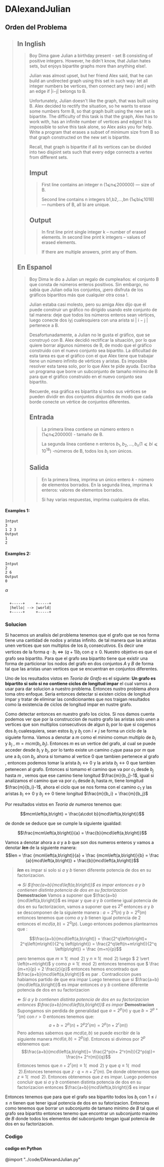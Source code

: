 # DAlexandJulian

## Orden del Problema

>## In Inglish
>>Boy Dima gave Julian a birthday present - set B consisting of positive integers. However, he didn't know, that Julian hates sets, but enjoys bipartite graphs more than anything else!.
>>
>>Julian was almost upset, but her friend Alex said, that he can build an undirected graph using this set in such way: let all integer numbers be vertices, then connect any two i and j with an edge if |i−j| belongs to B.
>>
>>Unfortunately, Julian doesn't like the graph, that was built using B. Alex decided to rectify the situation, so he wants to erase some numbers form B, so that graph built using the new set is bipartite. The difficulty of this task is that the graph, Alex has to work with, has an infinite number of vertices and edges! It is impossible to solve this task alone, so Alex asks you for help. Write a program that erases a subset of minimum size from B so that graph constructed on the new set is bipartite.
>>
>>Recall, that graph is bipartite if all its vertices can be divided into two disjoint sets such that every edge connects a vertex from different sets.
>>## Imput
>>>First line contains an integer n (1⩽n⩽200000) — size of B.
>>>
>>>Second line contains n integers b1,b2,…,bn (1⩽bi⩽1018) — numbers of B, all bi are unique.
>>## Output
>>>In first line print single integer k – number of erased elements. In second line print k integers – values of erased elements.
>>>
>>>If there are multiple answers, print any of them.
>## En Espanol
>>Boy Dima le dio a Julian un regalo de cumpleaños: el conjunto B que consta de números enteros positivos. Sin embargo, no sabía que Julian odia los conjuntos, ¡pero disfruta de los gráficos bipartitos más que cualquier otra cosa !.
>>
>>Julian estaba casi molesto, pero su amiga Alex dijo que él puede construir un gráfico no dirigido usando este conjunto de tal manera: deje que todos los números enteros sean vértices, luego conecte dos iyj cualesquiera con una arista si | i − j | pertenece a B.
>>
>>Desafortunadamente, a Julian no le gusta el gráfico, que se construyó con B. Alex decidió rectificar la situación, por lo que quiere borrar algunos números de B, de modo que el gráfico construido con el nuevo conjunto sea bipartito. La dificultad de esta tarea es que el gráfico con el que Alex tiene que trabajar tiene un número infinito de vértices y aristas. Es imposible resolver esta tarea solo, por lo que Alex te pide ayuda. Escriba un programa que borre un subconjunto de tamaño mínimo de B para que el gráfico construido en el nuevo conjunto sea bipartito.
>>
>>Recuerde, esa gráfica es bipartita si todos sus vértices se pueden dividir en dos conjuntos disjuntos de modo que cada borde conecte un vértice de conjuntos diferentes.
>>## Entrada
>>>La primera línea contiene un número entero n (1⩽n⩽200000) - tamaño de B.
>>>
>>>La segunda línea contiene n enteros $b_1, b_2,\dots, b_n$$\left(1⩽bi⩽10^{18}\right)$ -números de B, todos los $b_i$ son únicos.
>>## Salida
>>>En la primera línea, imprima un único entero $k$ - número de elementos borrados. En la segunda línea, imprima k enteros: valores de elementos borrados.
>>>
>>>Si hay varias respuestas, imprima cualquiera de ellas.
#### Examples 1:
```
Intput
3
1 2 3
Output
1
2 
```
#### Examples 2:
```
Intput
2
2 6
Output
0
```
$\alpha$

```ditaa {cmd = true}

  +-----+     +-----+
  |hello| --> |world|
  +-----+     +-----+

```

### Solucion 
Si hacemos un analisis del problema tenemos que el grafo que se nos forma tiene una cantidad de nodos y aristas infinito. de tal manera que las aristas unen vertices que son multiplos de los $b_i$ consecutivos. Es decir une vertices de la forma $q\cdot b_i \Leftrightarrow (q+1)b_i$ con $q \geq 0$. Nuestro objetivo es que el grafo sea bipartito. Para que el grafo sea bipartito tiene que existir una forma de particionar los nodos del grafo en dos conjuntos $A$ y $B$ de forma tal que las aristas unan vertices que se encuentran en conjuntos diferentes.

Uno de los resultados vistos en *Teoria de Grafo* es el siguiete:
 **Un grafo es bipartito si solo si no contiene ciclos de longitud impar**
 el cual vamos a usar para dar solucion a nuestro problema. Entonces nustro problema ahora toma otro enfoque. Seria entonces detectar si existen ciclos de longitud impar y tratar de eliminar las condicionantes que nos traigan resultados como la existencia de ciclos de longitud impar en nustre grafo.

 Como detectar entonces en nuestro grafo los ciclos. Si nos damos cuenta podemos ver que por la construccion de nustro grafo las aristas solo unen a vertices que son multiplos consecutivos de algun $b_i$ por lo que si cogemos dos $b_i$ cualesquiera, sean estos $b_i$ y $b_j$ con $i\neq j$ se forma un ciclo de la siguiete forma. Vamos a denotar a $m$ como el minimo comun multiplo de $b_i$ y $b_j$ , $m = mcm(b_i,b_j)$. Entonces $m$ es un vertice del grafo, al cual se puede acceder desde $b_i$ y $b_j$, por lo tanto existe un camino $c_1$que pasa por $m$ que une a $b_i$ con $b_j$, ahora si tomamo al vertice $0$ que tambien pertenece al grafo , entonces podemos tomar la arista  $b_i \leftrightarrow 0$  y la arista   $b_j \leftrightarrow 0$  que tambien petenecen al grafo. Entonces si tomamo el camino que va por $c_1$ desde $b_j$ hasta $m$ , vemos que ese camino tiene longitud $\frac{m}{b_j}-1$, igual si analizamos el camino que va por $c_1$ desde $b_i$ hasta $m$, tiene lomgitud $\frac{m}{b_i}-1$, ahora el ciclo que se nos forma con el camino $c_1$ y las aristas  $b_i \leftrightarrow 0$ y $b_j \leftrightarrow 0$ tiene longitud $\frac{m}{b_i} + \frac{m}{b_j}$

Por resultados vistos en *Teoria de numeros* tenemos que: 

$$mcm\left(a,b\right) = \frac{a\cdot b}{mcd\left(a,b\right)}$$

de donde  se deduce que se cumple la siguiente igualdad: 

$$\frac{mcm\left(a,b\right)}{a} = \frac{b}{mcd\left(a,b\right)}$$

Vamos a denotar ahora  a $a$ y a $b$ que son dos numeros enteros y vamos a denotar ***len*** de la siguiente manera:
$$len  = \frac {mcm\left(a,b\right)}{a}  + \frac {mcm\left(a,b\right)}{b}  = \frac {a}{mcd\left(a,b\right)} + \frac{b}{mcd\left(a,b\right)}$$

> ***len*** es impar si solo si $a$ y $b$ tienen diferente potencia de dos en su factorizacion.
>
> $\Rightarrow$ 
>*Si $\frac{a+b}{mcd\left(a,b\right)}$ es impar entonces $a$ y $b$ contienen distinta potencia de dos en su factorizacion*  
>**Demostracion**
> Vamos a suponer que $\frac{a+b}{mcd\left(a,b\right)}$ es impar y que $a$ y $b$ contiene igual potencia de dos en su factorizacion, vamos a suponer que es $2^{q}$ entonces $a$ y $b$ se descomponen de la siguiente manera : $a = 2^q\left(n\right)$ y $b = 2^q\left(m\right)$ entonces tenemos que como $a$ y $b$ tienen igual potencia de $2$ entonces el $mcd\left(a,b\right) = 2^q\left(p\right)$. Luego entonces podemos plantearnos que :
>
>$$\frac{a+b}{mcd\left(a,b\right)} = \frac{2^q\left(n\right)+ 2^q\left(m\right)}{2^q \left(p\right)} = \frac{2^q\left(n+m\right)}{2^q \left(p\right)} = \frac {m+n}{p}$$
>
>pero tenemos que $m \equiv 1 \left(\mod 2\right)$ y $n\equiv 1 \left(\mod 2\right)$ luego $ 2 \vert \left(n+m\right)$ y como $p\equiv 1 \left(\mod 2\right)$ entonces tenemos que  $ \frac {m+n}{p} = 2 \frac{z}{p}$ entonces hemos encontrado que  $\frac{a+b}{mcd\left(a,b\right)}$  es par . Contradiccion pues habiamos partido de que era impar
>Luego tenemos que si  $\frac{a+b}{mcd\left(a,b\right)}$ es impar entonces $a$ y $b$ contiene diferente potencia de dos en su factorizacion
>
>$\Leftarrow$ 
>*Si $a$ y $b$ contienen distinta potencia de dos en su factorizacion entonces $\frac{a+b}{mcd\left(a,b\right)}$ es impar*
>**Demostracion**
> Supongamos sin perdida de generalidad que $a= 2^p(n)$ y que $b =2^{p+r}(m)$ con $r>0$ entonces tenemos que:
$$a+b = 2^p(n) + 2^{p}2^{r}(m) = 2^p(n+ 2^r(m))$$
Pero ademas sabemos que $mcd\left(a,b\right)$ se puede escribir de la siguiente manera $mcd\left(a,b\right) = 2^p(q)$. Entonces si divimos por $2^p$ ebtenemos que: 
$$\frac{a+b}{mcd\left(a,b\right)}= \frac{2^p(n+ 2^r(m))}{2^p(q)}= \frac{n+ 2^r(m)}{q}$$
Entonces temos que $n+ 2^r(m) \equiv 1 \left(\mod 2\right)$ y que $q\equiv 1 \left(\mod 2\right)$.Entonces tenemos que $z\cdot q = n+ 2^r(m)$. De donde obtenemos que $z\equiv 1 \left(\mod 2\right)$. 
Entonces obtenemos que $z$ es impar.
>Luego podemos concluir que si $a$ y $b$ contienen distinta potencia de dos en su factorizacion entonces $\frac{a+b}{mcd\left(a,b\right)}$ es impar

Entonces tenemos que para que el grafo sea bipartito todos los $b_i$ con $1\leq i \leq n$ tienen que tener igual potencia de dos en su fatorizacion. Entonces como tenemos que borrar un subconjunto de tamano minimo de $B$ tal que el grafo sea bipartito entonces tenemo que encontrar un subconjunto maximo de $B$ donde todos los elementos del subconjunto tengan igual potencia de dos en su factorizacion.

### Codigo

#### codigo en Python

@import "../code/DAlexandJulian.py" 